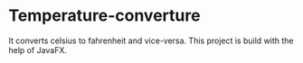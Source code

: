 # Temperature-converture
It converts celsius to fahrenheit and vice-versa.
This project is build with the help of JavaFX.

